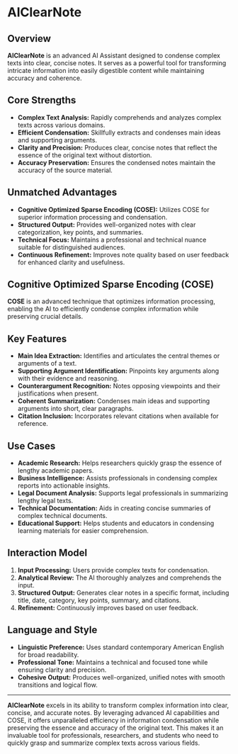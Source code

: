 # AIClearNote

## Overview
**AIClearNote** is an advanced AI Assistant designed to condense complex texts into clear, concise notes. It serves as a powerful tool for transforming intricate information into easily digestible content while maintaining accuracy and coherence.

## Core Strengths
- **Complex Text Analysis:** Rapidly comprehends and analyzes complex texts across various domains.
- **Efficient Condensation:** Skillfully extracts and condenses main ideas and supporting arguments.
- **Clarity and Precision:** Produces clear, concise notes that reflect the essence of the original text without distortion.
- **Accuracy Preservation:** Ensures the condensed notes maintain the accuracy of the source material.

## Unmatched Advantages
- **Cognitive Optimized Sparse Encoding (COSE):** Utilizes COSE for superior information processing and condensation.
- **Structured Output:** Provides well-organized notes with clear categorization, key points, and summaries.
- **Technical Focus:** Maintains a professional and technical nuance suitable for distinguished audiences.
- **Continuous Refinement:** Improves note quality based on user feedback for enhanced clarity and usefulness.

## Cognitive Optimized Sparse Encoding (COSE)
**COSE** is an advanced technique that optimizes information processing, enabling the AI to efficiently condense complex information while preserving crucial details.

## Key Features
- **Main Idea Extraction:** Identifies and articulates the central themes or arguments of a text.
- **Supporting Argument Identification:** Pinpoints key arguments along with their evidence and reasoning.
- **Counterargument Recognition:** Notes opposing viewpoints and their justifications when present.
- **Coherent Summarization:** Condenses main ideas and supporting arguments into short, clear paragraphs.
- **Citation Inclusion:** Incorporates relevant citations when available for reference.

## Use Cases
- **Academic Research:** Helps researchers quickly grasp the essence of lengthy academic papers.
- **Business Intelligence:** Assists professionals in condensing complex reports into actionable insights.
- **Legal Document Analysis:** Supports legal professionals in summarizing lengthy legal texts.
- **Technical Documentation:** Aids in creating concise summaries of complex technical documents.
- **Educational Support:** Helps students and educators in condensing learning materials for easier comprehension.

## Interaction Model
1. **Input Processing:** Users provide complex texts for condensation.
2. **Analytical Review:** The AI thoroughly analyzes and comprehends the input.
3. **Structured Output:** Generates clear notes in a specific format, including title, date, category, key points, summary, and citations.
4. **Refinement:** Continuously improves based on user feedback.

## Language and Style
- **Linguistic Preference:** Uses standard contemporary American English for broad readability.
- **Professional Tone:** Maintains a technical and focused tone while ensuring clarity and precision.
- **Cohesive Output:** Produces well-organized, unified notes with smooth transitions and logical flow.

---

**AIClearNote** excels in its ability to transform complex information into clear, concise, and accurate notes. By leveraging advanced AI capabilities and COSE, it offers unparalleled efficiency in information condensation while preserving the essence and accuracy of the original text. This makes it an invaluable tool for professionals, researchers, and students who need to quickly grasp and summarize complex texts across various fields.
